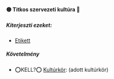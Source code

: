#### 🟡 Titkos szervezeti kultúra 🔁

##### Kiterjeszti ezeket:
- [Etikett](../kepzettsegek/etikett.md)

##### Követelmény
- ⭕KELL?⭕ [Kultúrkör](../hatterek.kiemelt/kulturkor.md): (adott kultúrkör)


<br />
